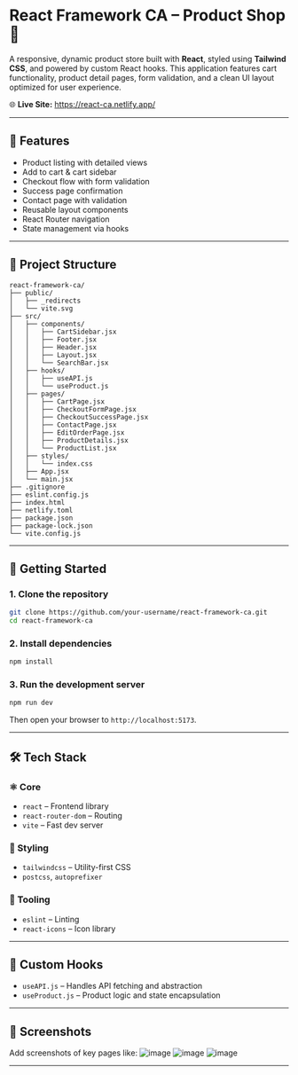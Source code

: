 # React Framework CA – Product Shop 🛒

A responsive, dynamic product store built with **React**, styled using **Tailwind CSS**, and powered by custom React hooks. This application features cart functionality, product detail pages, form validation, and a clean UI layout optimized for user experience.

🌐 **Live Site:** https://react-ca.netlify.app/

---

## 🧠 Features

* Product listing with detailed views
* Add to cart & cart sidebar
* Checkout flow with form validation
* Success page confirmation
* Contact page with validation
* Reusable layout components
* React Router navigation
* State management via hooks

---

## 📁 Project Structure

```
react-framework-ca/
├── public/
│   ├── _redirects
│   └── vite.svg
├── src/
│   ├── components/
│   │   ├── CartSidebar.jsx
│   │   ├── Footer.jsx
│   │   ├── Header.jsx
│   │   ├── Layout.jsx
│   │   └── SearchBar.jsx
│   ├── hooks/
│   │   ├── useAPI.js
│   │   └── useProduct.js
│   ├── pages/
│   │   ├── CartPage.jsx
│   │   ├── CheckoutFormPage.jsx
│   │   ├── CheckoutSuccessPage.jsx
│   │   ├── ContactPage.jsx
│   │   ├── EditOrderPage.jsx
│   │   ├── ProductDetails.jsx
│   │   └── ProductList.jsx
│   ├── styles/
│   │   └── index.css
│   ├── App.jsx
│   └── main.jsx
├── .gitignore
├── eslint.config.js
├── index.html
├── netlify.toml
├── package.json
├── package-lock.json
└── vite.config.js
```

---

## 🚀 Getting Started

### 1. Clone the repository

```bash
git clone https://github.com/your-username/react-framework-ca.git
cd react-framework-ca
```

### 2. Install dependencies

```bash
npm install
```

### 3. Run the development server

```bash
npm run dev
```

Then open your browser to `http://localhost:5173`.

---

## 🛠️ Tech Stack

### ⚛️ Core

* `react` – Frontend library
* `react-router-dom` – Routing
* `vite` – Fast dev server

### 🎨 Styling

* `tailwindcss` – Utility-first CSS
* `postcss`, `autoprefixer`

### 🧰 Tooling

* `eslint` – Linting
* `react-icons` – Icon library

---

## 🧪 Custom Hooks

* `useAPI.js` – Handles API fetching and abstraction
* `useProduct.js` – Product logic and state encapsulation

---

## 📸 Screenshots

Add screenshots of key pages like:
![image](https://github.com/user-attachments/assets/31c3e903-7c6a-43e5-8506-c93e6cddb01c)
![image](https://github.com/user-attachments/assets/f534e67a-db53-44a0-8f65-11e3d25887a5)
![image](https://github.com/user-attachments/assets/5177815e-3ada-4f49-b386-29c8020a29bf)


---
